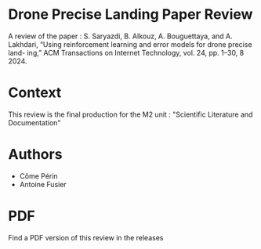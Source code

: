 # Drone Precise Landing Paper Review
A review of the paper : S. Saryazdi, B. Alkouz, A. Bouguettaya, and A. Lakhdari, “Using reinforcement learning and error models for drone precise land- ing,” ACM Transactions on Internet Technology, vol. 24, pp. 1–30, 8 2024.

# Context
This review is the final production for the M2 unit : "Scientific Literature and Documentation"

# Authors
* Côme Périn
* Antoine Fusier

# PDF
Find a PDF version of this review in the releases